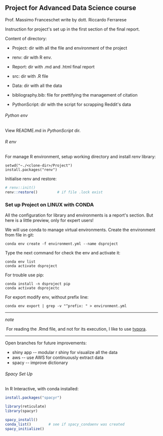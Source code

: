 

## Project for Advanced Data Science course

Prof. Massimo Franceschet
write by dott. Riccardo Ferrarese



Instruction for project's set up in the first section of the final report.

Content of directory: 
-  Project: dir with all the file and environment of the project 
  - renv: dir with R env.  
  - Report: dir with .md and .html final report
  - src: dir with .R file 
  - Data: dir with all the data 
  - bibliography.bib: file for prettifying the management of citation
  
- PythonScript: dir with the script for scrapping Reddit's data 


###### Python env

View README.md in _PythonScript_ dir.


###### R env 

For manage R environment, setup working directory and install _renv_ library: 

```shell
setwd("~./<clone-dir>/Project")
install.packages("renv")
```

Initialise renv and restore: 

```r
# renv::init()
renv::restore()			# if file .lock exist 
```

### Set up Project on LINUX with CONDA

All the configuration for library and environments is a report's section. But here is a little preview, only for expert users!

We will use conda to manage virtual environments. Create the environment from file in git: 

```shell
conda env create -f environment.yml --name dsproject
```

Type the next command for check the env and activate it: 

```shell
conda env list
conda activate dsproject
```

For trouble use pip: 

```shell
conda install -n dsproject pip
conda activate dsprojectc
```

For export modify env, without prefix line: 

```{shell}
conda env export | grep -v "^prefix: " > environment.yml
```











---

_note_ 

​	For reading the .Rmd file, and not for its execution, I like to use [typora](https://typora.io/).


---



Open branches for future improvements: 

- shiny app -- modular r shiny for visualize all the data 
- aws -- use AWS for continuously extract data
- spacy -- improve dictionary

###### Spacy Set Up

In R Interactive, with conda installed: 

```r
install.packages("spacyr")

library(reticulate)
library(spacyr)

spacy_install()
conda_list()		# see if spacy_condaenv was created 
spacy_initialize()
```

